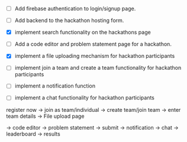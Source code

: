 - [ ] Add firebase authentication to login/signup page.
- [ ] Add backend to the hackathon hosting form.
- [x] implement search functionality on the hackathons page
- [ ] Add a code editor and problem statement page for a hackathon.
- [x] implement a file uploading mechanism for hackathon participants
- [ ] implement join a team and create a team functionality for hackathon participants
- [ ] implement a notification function
- [ ] implement a chat functionality for hackathon participants

 
register now -> join as team/individual -> create team/join team -> enter team details -> File upload page 

-> code editor -> problem statement -> submit -> notification -> chat -> leaderboard -> results


